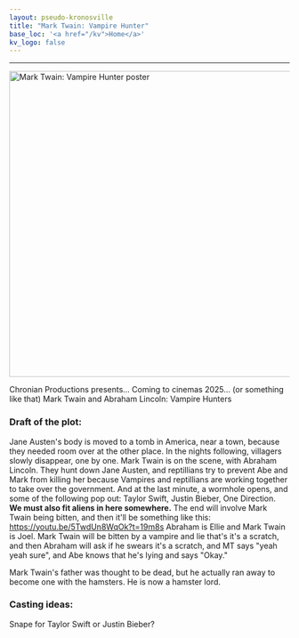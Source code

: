 ```yaml
---
layout: pseudo-kronosville
title: "Mark Twain: Vampire Hunter"
base_loc: '<a href="/kv">Home</a>'
kv_logo: false
---
```


<hr>
<img src="http://i.imgur.com/YiYGYpg.jpg" title="Mark Twain and Abraham Lincoln: Vampire Hunters" alt="Mark Twain: Vampire Hunter poster" width="550">

Chronian Productions presents...
Coming to cinemas 2025... (or something like that)
Mark Twain and Abraham Lincoln: Vampire Hunters

### **Draft of the plot**:
Jane Austen's body is moved to a tomb in America, near a town, because they needed room over at the other place. In the nights following, villagers slowly disappear, one by one.
Mark Twain is on the scene, with Abraham Lincoln. They hunt down Jane Austen, and reptillians try to prevent Abe and Mark from killing her because Vampires and reptillians are working together to take over the government. And at the last minute, a wormhole opens, and some of the following pop out:
Taylor Swift, Justin Bieber, One Direction. **We must also fit aliens in here somewhere.**
The end will involve Mark Twain being bitten, and then it'll be something like this: https://youtu.be/5TwdUn8WqOk?t=19m8s
Abraham is Ellie and Mark Twain is Joel. Mark Twain will be bitten by a vampire and lie that's it's a scratch, and then Abraham will ask if he swears it's a scratch, and MT says "yeah yeah sure", and Abe knows that he's lying and says "Okay."

Mark Twain's father was thought to be dead, but he actually ran away to become one with the hamsters. He is now a hamster lord. 

### **Casting ideas**:
Snape for Taylor Swift or Justin Bieber?
